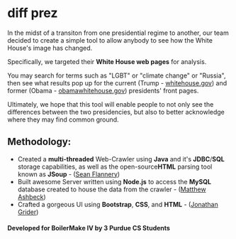 # diff prez

In the midst of a transiton from one presidential regime to another, our team decided 
to create a simple tool to allow anybody to see how the White House's image has changed.

Specifically, we targeted their <strong>White House web pages</strong> for analysis. 

You may search for terms such as "LGBT" or "climate change" or "Russia", then see what
results pop up for the current (Trump - <a href = www.whitehouse.gov>whitehouse.gov</a>) and former (Obama - <a href= www.obamawhitehouse.gov>obamawhitehouse.gov</a>)
presidents' front pages.

Ultimately, we hope that this tool will enable people to not only see the differences between the 
two presidencies, but also to better acknowledge where they may find common ground.

<h2>Methodology:</h2>

- Created a <strong>multi-threaded</strong> Web-Crawler using <strong>Java</strong> and it's <strong>JDBC</strong>/<strong>SQL</strong> storage capabilities, as well as the open-source<strong>HTML</strong> parsing tool known as <strong>JSoup</strong> - (<a href=https://github.com/SeanFlannery>Sean Flannery</a>)
- Built awesome Server written using <strong>Node.js</strong> to access the <strong>MySQL</strong> database 
created to house the data from the crawler - (<a href=https://github.com/mashbeck>Matthew Ashbeck</a>)
- Crafted a gorgeous UI using <strong>Bootstrap</strong>, <strong>CSS</strong>, and <strong>HTML</strong> - (<a href=https://github.com/jgrider>Jonathan Grider</a>)


<h4>Developed for BoilerMake IV by 3 Purdue CS Students</h4>
